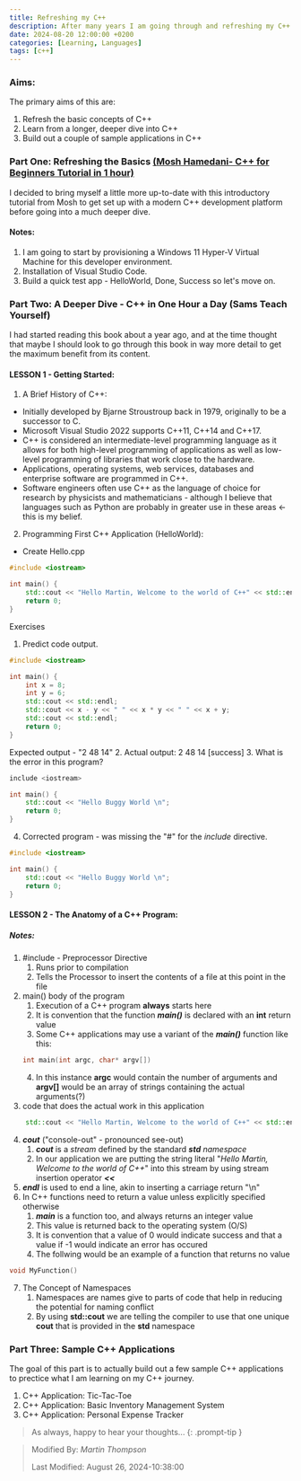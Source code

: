 ```yaml
---
title: Refreshing my C++
description: After many years I am going through and refreshing my C++ skills and bringing them right up to date.
date: 2024-08-20 12:00:00 +0200
categories: [Learning, Languages]
tags: [c++]
---
```


### Aims:

The primary aims of this are:
1. Refresh the basic concepts of C++
2. Learn from a longer, deeper dive into C++
3. Build out a couple of sample applications in C++

### Part One: Refreshing the Basics [(Mosh Hamedani- C++ for Beginners Tutorial in 1 hour)](https://www.youtube.com/watch?v=ZzaPdXTrSb8&t=442s)
I decided to bring myself a little more up-to-date with this introductory tutorial from Mosh to get set up with a modern C++ development platform before going into a much deeper dive.

#### Notes:
1. I am going to start by provisioning a Windows 11 Hyper-V Virtual Machine for this developer environment.
2. Installation of Visual Studio Code.
3. Build a quick test app - HelloWorld, Done, Success so let's move on.

### Part Two: A Deeper Dive - C++ in One Hour a Day (Sams Teach Yourself)
I had started reading this book about a year ago, and at the time thought that maybe I should look to go through this book in way more detail to get the maximum benefit from its content.

#### LESSON 1 - Getting Started:
1. A Brief History of C++: 
- Initially developed by Bjarne Stroustroup back in 1979, originally to be a successor to C.
- Microsoft Visual Studio 2022 supports C++11, C++14 and C++17.
- C++ is considered an intermediate-level programming language as it allows for both high-level programming of applications as well as low-level programming of libraries that work close to the hardware.
- Applications, operating systems, web services, databases and enterprise software are programmed in C++.
- Software engineers often use C++ as the language of choice for research by physicists and mathematicians - although I believe that languages such as Python are probably in greater use in these areas <- this is my belief.

2. Programming First C++ Application (HelloWorld):
- Create Hello.cpp

```c++
#include <iostream>

int main() {
    std::cout << "Hello Martin, Welcome to the world of C++" << std::endl;
    return 0;
}
```

Exercises
1. Predict code output.

```c++
#include <iostream>

int main() {
    int x = 8;
    int y = 6;
    std::cout << std::endl;
    std::cout << x - y << " " << x * y << " " << x + y;
    std::cout << std::endl;
    return 0;
}
```
Expected output - "2 48 14"
2. Actual output: 2 48 14 [success]
3. What is the error in this program?

```c++
include <iostream>

int main() {
    std::cout << "Hello Buggy World \n";
    return 0;
}
```
4. Corrected program - was missing the "#" for the _include_ directive.

```c++
#include <iostream>

int main() {
    std::cout << "Hello Buggy World \n";
    return 0;
}
```

#### LESSON 2 - The Anatomy of a C++ Program:
##### Notes:
1. #include - Preprocessor Directive 
    1. Runs prior to compilation
    2. Tells the Processor to insert the contents of a file at this point in the file
2. main() body of the program
    1. Execution of a C++ program **always** starts here
    2. It is convention that the function ***main()*** is declared with an **int** return value
    3. Some C++ applications may use a variant of the ***main()*** function like this:
    ```c++
    int main(int argc, char* argv[])
    ```
    4. In this instance **argc** would contain the number of arguments and **argv[]** would be an array of strings containing the actual arguments(?)
3. code that does the actual work in this application
```c++
    std::cout << "Hello Martin, Welcome to the world of C++" << std::endl;
```
4. ***cout*** ("console-out" - pronounced see-out)
    1. ***cout*** is a _stream_ defined by the standard ***std*** _namespace_
    2. In our application we are putting the string literal "_Hello Martin, Welcome to the world of C++_" into this stream by using stream insertion operator ***<<***
5. ***endl*** is used to end a line, akin to inserting a carriage return "\n"
6. In C++ functions need to return a value unless explicitly specified otherwise
    1. ***main*** is a function too, and always returns an integer value
    2. This value is returned back to the operating system (O/S)
    3. It is convention that a value of 0 would indicate success and that a value if -1 would indicate an error has occured
    4. The follwing would be an example of a function that returns no value
```C++
void MyFunction()
```
7. The Concept of Namespaces
    1. Namespaces are names give to parts of code that help in reducing the potential for naming conflict
    2. By using **std::cout** we are telling the compiler to use that one unique **cout** that is provided in the **std** namespace


### Part Three: Sample C++ Applications
The goal of this part is to actually build out a few sample C++ applications to prectice what I am learning on my C++ journey.

1. C++ Application: Tic-Tac-Toe
2. C++ Application: Basic Inventory Management System 
3. C++ Application: Personal Expense Tracker


> As always, happy to hear your thoughts... 
{: .prompt-tip }

>
> Modified By: _Martin Thompson_
>
> Last Modified: August 26, 2024-10:38:00